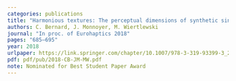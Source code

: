 ```yaml
---
categories: publications
title: "Harmonious textures: The perceptual dimensions of synthetic sinusoidal gratings"
authors: C. Bernard, J. Monnoyer, M. Wiertlewski
journal: "In proc. of Eurohaptics 2018"
pages: "685–695"
year: 2018
urlpaper: https://link.springer.com/chapter/10.1007/978-3-319-93399-3_29
pdf: pdf/pub/2018-CB-JM-MW.pdf
note: Nominated for Best Student Paper Award
---
```

